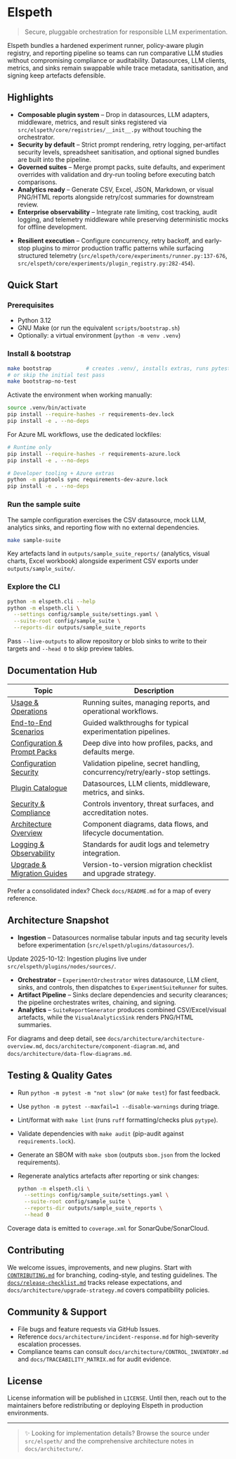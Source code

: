 # Elspeth

> Secure, pluggable orchestration for responsible LLM experimentation.

Elspeth bundles a hardened experiment runner, policy-aware plugin registry, and reporting pipeline so teams can run comparative LLM studies without compromising compliance or auditability. Datasources, LLM clients, metrics, and sinks remain swappable while trace metadata, sanitisation, and signing keep artefacts defensible.

## Highlights

- **Composable plugin system** – Drop in datasources, LLM adapters, middleware, metrics, and result sinks registered via `src/elspeth/core/registries/__init__.py` without touching the orchestrator.
- **Security by default** – Strict prompt rendering, retry logging, per-artifact security levels, spreadsheet sanitisation, and optional signed bundles are built into the pipeline.
- **Governed suites** – Merge prompt packs, suite defaults, and experiment overrides with validation and dry-run tooling before executing batch comparisons.
- **Analytics ready** – Generate CSV, Excel, JSON, Markdown, or visual PNG/HTML reports alongside retry/cost summaries for downstream review.
- **Enterprise observability** – Integrate rate limiting, cost tracking, audit logging, and telemetry middleware while preserving deterministic mocks for offline development.
<!-- UPDATE 2025-10-12: Resilient execution -->
- **Resilient execution** – Configure concurrency, retry backoff, and early-stop plugins to mirror production traffic patterns while surfacing structured telemetry (`src/elspeth/core/experiments/runner.py:137-676`, `src/elspeth/core/experiments/plugin_registry.py:282-454`).
<!-- END UPDATE -->

## Quick Start

### Prerequisites

- Python 3.12
- GNU Make (or run the equivalent `scripts/bootstrap.sh`)
- Optionally: a virtual environment (`python -m venv .venv`)

### Install & bootstrap

```bash
make bootstrap           # creates .venv/, installs extras, runs pytest
# or skip the initial test pass
make bootstrap-no-test
```

Activate the environment when working manually:

```bash
source .venv/bin/activate
pip install --require-hashes -r requirements-dev.lock
pip install -e . --no-deps
```

For Azure ML workflows, use the dedicated lockfiles:

```bash
# Runtime only
pip install --require-hashes -r requirements-azure.lock
pip install -e . --no-deps

# Developer tooling + Azure extras
python -m piptools sync requirements-dev-azure.lock
pip install -e . --no-deps
```

### Run the sample suite

The sample configuration exercises the CSV datasource, mock LLM, analytics sinks, and reporting flow with no external dependencies.

```bash
make sample-suite
```

Key artefacts land in `outputs/sample_suite_reports/` (analytics, visual charts, Excel workbook) alongside experiment CSV exports under `outputs/sample_suite/`.

### Explore the CLI

```bash
python -m elspeth.cli --help
python -m elspeth.cli \
  --settings config/sample_suite/settings.yaml \
  --suite-root config/sample_suite \
  --reports-dir outputs/sample_suite_reports
```

Pass `--live-outputs` to allow repository or blob sinks to write to their targets and `--head 0` to skip preview tables.

## Documentation Hub

| Topic | Description |
| ------ | ----------- |
| [Usage & Operations](docs/reporting-and-suite-management.md) | Running suites, managing reports, and operational workflows. |
| [End-to-End Scenarios](docs/end_to_end_scenarios.md) | Guided walkthroughs for typical experimentation pipelines. |
| [Configuration & Prompt Packs](docs/architecture/configuration-merge.md) | Deep dive into how profiles, packs, and defaults merge. |
| [Configuration Security](docs/architecture/configuration-security.md) | Validation pipeline, secret handling, concurrency/retry/early-stop settings. |
| [Plugin Catalogue](docs/architecture/plugin-catalogue.md) | Datasources, LLM clients, middleware, metrics, and sinks. |
| [Security & Compliance](docs/architecture/security-controls.md) | Controls inventory, threat surfaces, and accreditation notes. |
| [Architecture Overview](docs/architecture/README.md) | Component diagrams, data flows, and lifecycle documentation. |
| [Logging & Observability](docs/development/logging-standards.md) | Standards for audit logs and telemetry integration. |
| [Upgrade & Migration Guides](docs/migration-guide.md) | Version-to-version migration checklist and upgrade strategy. |

Prefer a consolidated index? Check `docs/README.md` for a map of every reference.

## Architecture Snapshot

- **Ingestion** – Datasources normalise tabular inputs and tag security levels before experimentation (`src/elspeth/plugins/datasources/`).
<!-- UPDATE 2025-10-12: Datasource path alignment -->
Update 2025-10-12: Ingestion plugins live under `src/elspeth/plugins/nodes/sources/`.
<!-- END UPDATE -->
- **Orchestrator** – `ExperimentOrchestrator` wires datasource, LLM client, sinks, and controls, then dispatches to `ExperimentSuiteRunner` for suites.
- **Artifact Pipeline** – Sinks declare dependencies and security clearances; the pipeline orchestrates writes, chaining, and signing.
- **Analytics** – `SuiteReportGenerator` produces combined CSV/Excel/visual artefacts, while the `VisualAnalyticsSink` renders PNG/HTML summaries.

For diagrams and deep detail, see `docs/architecture/architecture-overview.md`, `docs/architecture/component-diagram.md`, and `docs/architecture/data-flow-diagrams.md`.

## Testing & Quality Gates

- Run `python -m pytest -m "not slow"` (or `make test`) for fast feedback.
- Use `python -m pytest --maxfail=1 --disable-warnings` during triage.
- Lint/format with `make lint` (runs `ruff` formatting/checks plus `pytype`).
- Validate dependencies with `make audit` (pip-audit against `requirements.lock`).
- Generate an SBOM with `make sbom` (outputs `sbom.json` from the locked requirements).
- Regenerate analytics artefacts after reporting or sink changes:

  ```bash
  python -m elspeth.cli \
    --settings config/sample_suite/settings.yaml \
    --suite-root config/sample_suite \
    --reports-dir outputs/sample_suite_reports \
    --head 0
  ```

Coverage data is emitted to `coverage.xml` for SonarQube/SonarCloud.

## Contributing

We welcome issues, improvements, and new plugins. Start with [`CONTRIBUTING.md`](CONTRIBUTING.md) for branching, coding-style, and testing guidelines. The [`docs/release-checklist.md`](docs/release-checklist.md) tracks release expectations, and `docs/architecture/upgrade-strategy.md` covers compatibility policies.

## Community & Support

- File bugs and feature requests via GitHub Issues.
- Reference `docs/architecture/incident-response.md` for high-severity escalation processes.
- Compliance teams can consult `docs/architecture/CONTROL_INVENTORY.md` and `docs/TRACEABILITY_MATRIX.md` for audit evidence.

## License

License information will be published in `LICENSE`. Until then, reach out to the maintainers before redistributing or deploying Elspeth in production environments.

---

> ✨ Looking for implementation details? Browse the source under `src/elspeth/` and the comprehensive architecture notes in `docs/architecture/`.

